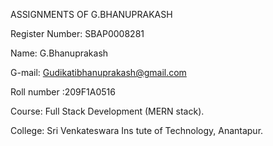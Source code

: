 ASSIGNMENTS OF G.BHANUPRAKASH

Register Number: SBAP0008281

Name: G.Bhanuprakash

G-mail: Gudikatibhanuprakash@gmail.com

Roll number :209F1A0516

Course: Full Stack Development (MERN stack).

College: Sri Venkateswara Ins tute of Technology, Anantapur.
